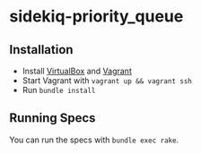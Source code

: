 # sidekiq-priority_queue

## Installation

- Install [VirtualBox](https://www.virtualbox.org/wiki/Downloads) and [Vagrant](https://www.vagrantup.com/downloads.html)
- Start Vagrant with `vagrant up && vagrant ssh`
- Run `bundle install`

## Running Specs

You can run the specs with `bundle exec rake`.
